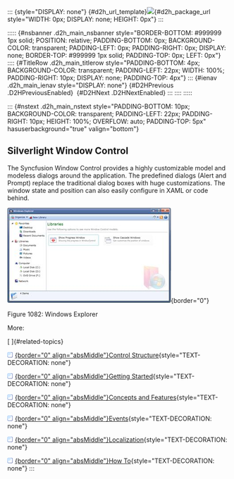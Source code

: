 ::: {style="DISPLAY: none"}
[](ms-xhelp:///?Id=d2h_url_template){#d2h_url_template}![](!package_url!){#d2h_package_url style="WIDTH: 0px; DISPLAY: none; HEIGHT: 0px"}
:::

::::: {#nsbanner .d2h_main_nsbanner style="BORDER-BOTTOM: #999999 1px solid; POSITION: relative; PADDING-BOTTOM: 0px; BACKGROUND-COLOR: transparent; PADDING-LEFT: 0px; PADDING-RIGHT: 0px; DISPLAY: none; BORDER-TOP: #999999 1px solid; PADDING-TOP: 0px; LEFT: 0px"}
:::: {#TitleRow .d2h_main_titlerow style="PADDING-BOTTOM: 4px; BACKGROUND-COLOR: transparent; PADDING-LEFT: 22px; WIDTH: 100%; PADDING-RIGHT: 10px; DISPLAY: none; PADDING-TOP: 4px"}
::: {#ienav .d2h_main_ienav style="DISPLAY: none"}
[](ms-xhelp:///?Id=265f39ef-7b17-4c89-9faf-76acd20880c1){#D2HPrevious .D2HPreviousEnabled}  [](ms-xhelp:///?Id=17a0ea65-6e54-4a75-84f1-bd8d14182bd9){#D2HNext .D2HNextEnabled}
:::
::::
:::::

::: {#nstext .d2h_main_nstext style="PADDING-BOTTOM: 10px; BACKGROUND-COLOR: transparent; PADDING-LEFT: 22px; PADDING-RIGHT: 10px; HEIGHT: 100%; OVERFLOW: auto; PADDING-TOP: 5px" hasuserbackground="true" valign="bottom"}
## Silverlight Window Control

The Syncfusion Window Control provides a highly customizable model and modeless dialogs around the application. The predefined dialogs (Alert and Prompt) replace the traditional dialog boxes with huge customizations. The window state and position can also easily configure in XAML or code behind.

![](../ImagesExt/image261_976.jpg){border="0"}

Figure 1082: Windows Explorer

More:

[ ]{#related-topics}

[![](../button.gif){border="0" align="absMiddle"}Control Structure](ms-xhelp:///?Id=17a0ea65-6e54-4a75-84f1-bd8d14182bd9){style="TEXT-DECORATION: none"}

[![](../button.gif){border="0" align="absMiddle"}Getting Started](ms-xhelp:///?Id=f082eefa-6b03-43f6-9ca9-4e4027755494){style="TEXT-DECORATION: none"}

[![](../button.gif){border="0" align="absMiddle"}Concepts and Features](ms-xhelp:///?Id=ae6de66c-4431-4b7c-8297-071293110651){style="TEXT-DECORATION: none"}

[![](../button.gif){border="0" align="absMiddle"}Events](ms-xhelp:///?Id=c51f41aa-f556-4ea3-aea1-d3166e1531ce){style="TEXT-DECORATION: none"}

[![](../button.gif){border="0" align="absMiddle"}Localization](ms-xhelp:///?Id=0eb53638-99c1-4d41-bcae-97b15b01d494){style="TEXT-DECORATION: none"}

[![](../button.gif){border="0" align="absMiddle"}How To](ms-xhelp:///?Id=28cb3aa4-0b0d-43b8-9802-539faac7489c){style="TEXT-DECORATION: none"}
:::
